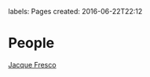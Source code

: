 labels: Pages
created: 2016-06-22T22:12

# People

[Jacque Fresco](https://en.wikipedia.org/wiki/Jacque_Fresco)

